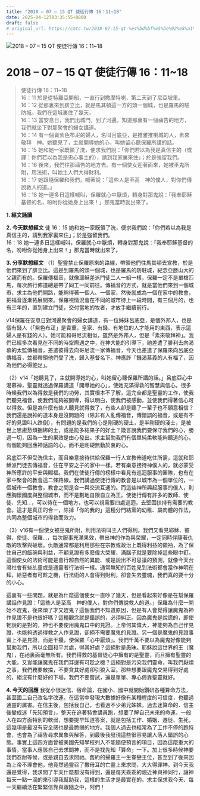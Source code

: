 ```yaml
---
title: "2018 – 07 – 15 QT 使徒行傳 16：11~18"
date: 2025-04-12T03:35:55+0800
draft: false
# original_url: https://cmtc.tw/2018-07-15-qt-%e4%bd%bf%e5%be%92%e8%a1%8c%e5%82%b3-16%ef%bc%9a1118
---
```


![2018 – 07 – 15 QT 使徒行傳 16：11\~18](/images/qt.jpg   "2018 – 07 – 15 QT 使徒行傳 16：11\~18")

# 2018 – 07 – 15 QT 使徒行傳 16：11\~18

> 使徒行傳 16：11\~18  
> 16：11 於是從特羅亞開船，一直行到撒摩特喇，第二天到了尼亞坡里。  
> 16：12 從那裏來到腓立比，就是馬其頓這一方的頭一個城，也是羅馬的駐防城。我們在這城裏住了幾天。  
> 16：13 當安息日，我們出城門，到了河邊，知道那裏有一個禱告的地方，我們就坐下對那聚會的婦女講道。  
> 16：14 有一個賣紫色布疋的婦人，名叫呂底亞，是推雅推喇城的人，素來敬拜　神。她聽見了，主就開導她的心，叫她留心聽保羅所講的話。  
> 16：15 她和她一家既領了洗，便求我們說：「你們若以為我是真信主的（或譯：你們若以為我是忠心事主的），請到我家裏來住」；於是強留我們。  
> 16：16 後來，我們往那禱告的地方去。有一個使女迎著面來，她被巫鬼所附，用法術，叫她主人們大得財利。  
> 16：17 她跟隨保羅和我們，喊著說：「這些人是至高　神的僕人，對你們傳說救人的道。」  
> 16：18 她一連多日這樣喊叫，保羅就心中厭煩，轉身對那鬼說：「我奉耶穌基督的名，吩咐你從她身上出來！」那鬼當時就出來了。

**1. 經文誦讀**

**2.  今天默想經文**
徒 16：15 她和她一家既領了洗，便求我們說：「你們若以為我是真信主的，請到我家裏來住」；於是強留我們。  
16：18 她一連多日這樣喊叫，保羅就心中厭煩，轉身對那鬼說：「我奉耶穌基督的名，吩咐你從她身上出來！」那鬼當時就出來了。

**3. 分享默想經文**
（1）聖靈禁止保羅原來的路線，帶領他們往馬其頓去宣教，於是他們來到了腓立比。這是到羅馬的頭一個城，也是羅馬的防駐城，紀念亞歷山大的父親而有的。保羅傳福音，就像耶穌差派門徒二人一組一樣，保羅一定不是單槍匹馬，每次旅行佈道總是帶了同工一同前往。傳福音的方式，就是當他們來到一個城市，求主為他們開路，能夠得著一個人、一個家，然後就成為一個在家中的教會，把福音逐漸拓展開來。保羅視情況會在不同的城市待上一段時間，有三個月的，也有三年的，直到建立門徒，交付當地的牧者，才放手繼續前行。

v14保羅在安息日對河邊聚會的婦女講道，有一位姊妹呂底亞，是個外邦人，也是個有錢人（「紫色布疋」是貴重，皇家、有錢、有地位的人才能用的東西，表示這婦人是有錢的人）。她可能和哥尼流相似，雖然是外邦人，但是「素來敬拜神」。我們已經多次看見在不同的時空際遇之中，在神大能的引導下，祂差遣了腓利去向渴慕的太監傳福音，差遣彼得去向哥尼流一家傳福音，今天也差遣了保羅來向呂底亞傳福音，並都帶領他們受了洗，歸入基督名下。神應許「饑渴慕義的人有福了，因為他們必得飽足」。

（2）v14「她聽見了，主就開導她的心，叫她留心聽保羅所講的話。」呂底亞心中渴慕神，聖靈就透過保羅講道「開導她的心」，使她充滿得救的智慧與信心。很多時候我們以為得救是我們的功勞，其實根本不了解，這完全都是聖靈的工作，使我們聽見福音，使我們能夠被開導，得以明白，使我們被感動，並使我們得著信心可以得救。但是為什麼有些人聽見就得救了，有些人卻是聽了一輩子也不願意相信？我們還是說神的道本身是沒問題的（除非有人亂傳福音，傳錯誤的福音，或是有不好的見證叫人跌倒），有問題的是我們的心是剛硬的硬土，是半剛硬的淺士，是被世上思慮愁煩捆綁的土，或是能多結果子的好土？箴言說我們要保守我們的心，勝過一切，因為一生的果效是由心發出。求主幫助我們有個單純柔軟能夠聽道的心，有個能夠回應神話語的心，而不是剛硬無動於衷的心。

呂底亞不但受洗信主，而且樂意接待供給保羅一行人宣教佈道吃住所需，這就和耶穌派門徒去傳福音，住在平安之子的家中一樣。若有樂意接待神僕人的，就必蒙受神所應許的平安與賜福。我們在使徒行傳的榜樣中看見有巡迴服事的團隊，也有在家中聚會的教會這二條路線。我們講過使徒行傳的教會是以城市為一個單位的，一個城市一個教會，教會之間是合一與交流互通的。而這些神所興起服事的僕人，則應胸懷國度與整個城市，而不是劃地自限自立為王。使徒行傳有許多的教師、使徒、先知…，可以待在一個地方，也可以視需要四處巡迴，去堅固扶持有需要的教會。這才是真正的合一，除掉「你的我的」這種分門結黨的幼稚、屬肉體的作法，共同為整個城市的得救而效力。

（3）v16有一個使女被巫鬼所附，利用法術叫主人們得利。我們又看見耶穌、彼得、使徒、保羅…，每次服事充滿果效，帶出神的作為與榮耀，一定同時伴隨著仇敵的攻擊與破壞。仇敵通常都是利用那些在宗教或政治上既得利益的領袖，為了保住自己的飯碗與利益，不顧見證有多麼偉大榮耀，滿腦子就是要除掉這些眼中釘。這個使女的法術可能是會行超自然的異能、或是說出不可思議的預測，就像今天台灣社會有些乩童或是通靈者行法術一樣。通常無知的百姓見到法術都會當作神明在拜，給惡者有可趁之機，行法術的人會得到財利，卻會失去靈魂，我們真的要十分的小心。

這裏有一些問題，就是為什麼這個使女一直吵了幾天，但是看起來好像是在幫保羅講話作見證：「這些人是至高　神的僕人，對你們傳說救人的道。」保羅為什麼一開始不趕鬼，後來煩了才又趕鬼？這個我們不知道原因，但是有人會覺得讓魔鬼為神作見證不是也很好嗎？這種觀念就是錯誤的，必須糾正。因為魔鬼是說謊的，即使牠說的是對的，神也不要使用魔鬼口中的見證。上帝何其偉大，神能夠為自己作見證，也能夠透過得救之人作見證，卻絕不需要魔鬼的見證。另一個是魔鬼的見證事實上不是見證，而是干擾，使保羅「心中厭煩」。我們千萬不要以為魔鬼好像能夠幫助我們，所以企圖和平共處，得其好處？這絕對是愚昧。耶穌說這世界的王（魔鬼），在祂裏面毫無所有。我們得救的基督徒心中擁有的是聖靈，而且擁有聖靈的大能，又豈能讓魔鬼在我們耳邊有可趁之機？這絕對是污染我們靈命，叫我們厭煩之事，我們務要敵擋，不要貪其好處卻引狼入室。那些想要跟魔鬼交易得到好處的，絕沒有什麼好的下場，我們不要嘗試，還是單單、專心倚靠聖靈就好。

**4. 今天的回應**
我從小很迷信、宿命論，在國小、國中就開始鑽研各種算命方法，甚至國二自己改名字改運。在這當中發現大數據好像有某種程度的可信度，也聽過通靈的厲害。在信主後，包括我自己，也看過不少弟兄姊妹，過去迷算命的．信主後變成迷「先知預言」，整天在追著特會講員跑，想要了解自己未來的命運。一般人在四方面特別的軟弱，想要提早知道答案，就是包括工作、婚姻、遷徙、生死，這幾項是最沒有安全感也是最脆弱的地方。我個人過去也經常為了工作不停的跑特會，也會為了禱告尋求異象與解答，到最後我發現這些很容易讓人落人錯誤的心態。事實上這四方面曾被美國先知學校列入不能隨便預言的項目，因為這麼重大的事情，當事人應該自己去求問神，而不是找先知「算命」一下。加上很多時候神要我們忍耐等候，或是親自去求問祂。舊約的掃羅王一生眷戀王位，甚至到了後來因為上帝不理會他，他竟然通靈召了撒母耳的亡靈上來求問，大大得罪神。到今天我還是覺得，我求問了半天什麼都沒有得到，還是每天乖乖的親近神與神同行，讓神每天一點一滴的來引導我幫助我，這樣的生活才是最實在的。求主保求我今天、每一天繼續活在緊緊信靠與跟隨之中，阿們！
